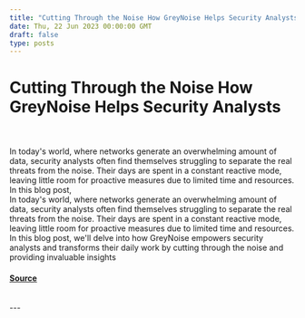 ```yaml
---
title: "Cutting Through the Noise How GreyNoise Helps Security Analysts"
date: Thu, 22 Jun 2023 00:00:00 GMT
draft: false
type: posts
---
```

# Cutting Through the Noise How GreyNoise Helps Security Analysts

<br/>

<br/>
In today's world, where networks generate an overwhelming amount of data, security analysts often find themselves struggling to separate the real threats from the noise. Their days are spent in a constant reactive mode, leaving little room for proactive measures due to limited time and resources. In this blog post,
<br/>
In today's world, where networks generate an overwhelming amount of data, security analysts often find themselves struggling to separate the real threats from the noise. Their days are spent in a constant reactive mode, leaving little room for proactive measures due to limited time and resources. In this blog post, we'll delve into how GreyNoise empowers security analysts and transforms their daily work by cutting through the noise and providing invaluable insights

#### [Source](https://www.greynoise.io/blog/cutting-through-the-noise-how-greynoise-helps-security-analysts)

<br/>
---
